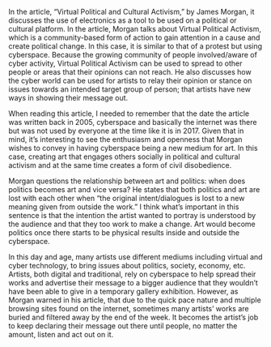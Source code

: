 In the article, “Virtual Political and Cultural Activism,” by James Morgan, it discusses the use of electronics as a tool to be used on a political or cultural platform. In the article, Morgan talks about Virtual Political Activism, which is a community-based form of action to gain attention in a cause and create political change. In this case, it is similar to that of a protest but using cyberspace. Because the growing community of people involved/aware of cyber activity, Virtual Political Activism can be used to spread to other people or areas that their opinions can not reach. He also discusses how the cyber world can be used for artists to relay their opinion or stance on issues towards an intended target group of person; that artists have new ways in showing their message out.

When reading this article, I needed to remember that the date the article was written back in 2005, cyberspace and basically the internet was there but was not used by everyone at the time like it is in 2017. Given that in mind, it’s interesting to see the enthusiasm and openness that Morgan wishes to convey in having cyberspace being a new medium for art. In this case, creating art that engages others socially in political and cultural activism and at the same time creates a form of civil disobedience. 

Morgan questions the relationship between art and politics: when does politics becomes art and vice versa? He states that both politics and art are lost with each other when “the original intent/dialogues is lost to a new meaning given from outside the work.” I think what’s important in this sentence is that the intention the artist wanted to portray is understood by the audience and that they too work to make a change. Art would become politics once there starts to be physical results inside and outside the cyberspace.

In this day and age, many artists use different mediums including virtual and cyber technology, to bring issues about politics, society, economy, etc. Artists, both digital and traditional, rely on cyberspace to help spread their works and advertise their message to a bigger audience that they wouldn’t have been able to give in a temporary gallery exhibition. However, as Morgan warned in his article, that due to the quick pace nature and multiple browsing sites found on the internet, sometimes many artists’ works are buried and filtered away by the end of the week. It becomes the artist’s job to keep declaring their message out there until people, no matter the amount, listen and act out on it.
